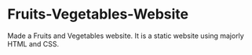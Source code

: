 # Fruits-Vegetables-Website

Made a Fruits and Vegetables website. It is a static website using majorly HTML and CSS.
